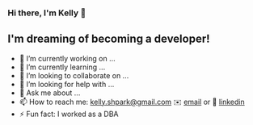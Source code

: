 ### Hi there, I'm Kelly 👋



## I'm dreaming of becoming a developer!

- 🔭 I’m currently working on ... 
- 🌱 I’m currently learning ...
- 👯 I’m looking to collaborate on ...
- 🤔 I’m looking for help with ...
- 💬 Ask me about ...
- 📫 How to reach me: kelly.shpark@gmail.com ✉️ [email][email] or 👔 [linkedin][linkedin]
- ⚡ Fun fact: I worked as a DBA 


[email]: kelly.shpark@gmail.com
[linkedin]: https://www.linkedin.com/in/kellyshpark
